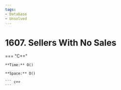 ```yaml
---
tags:
- Database
- Unsolved
---
```



# 1607. Sellers With No Sales

=== "C++"

    **Time:** O()

    **Space:** O()

    ``` c++
    ```